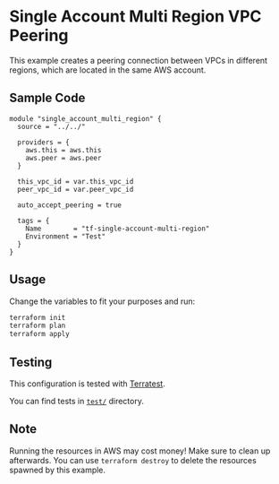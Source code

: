 # Single Account Multi Region VPC Peering

This example creates a peering connection between VPCs in different regions, which are located in the same AWS account.

## Sample Code

```
module "single_account_multi_region" {
  source = "../../"

  providers = {
    aws.this = aws.this
    aws.peer = aws.peer
  }

  this_vpc_id = var.this_vpc_id
  peer_vpc_id = var.peer_vpc_id

  auto_accept_peering = true

  tags = {
    Name        = "tf-single-account-multi-region"
    Environment = "Test"
  }
}
```

## Usage

Change the variables to fit your purposes and run:

```bash
terraform init
terraform plan
terraform apply
```

## Testing

This configuration is tested with [Terratest](https://github.com/gruntwork-io/terratest).

You can find tests in [`test/`](../../test) directory.

## Note

Running the resources in AWS may cost money! Make sure to clean up afterwards. You can use `terraform destroy` to delete the resources spawned by this example.
